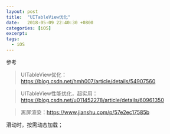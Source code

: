 ```yaml
---
layout: post
title:  "UITableView优化"
date:   2018-05-09 22:40:30 +0800
categories: [iOS]
excerpt: 
tags:
  - iOS
---
```


参考

> UITableView优化：https://blog.csdn.net/hmh007/article/details/54907560

> UITableView性能优化，超实用：https://blog.csdn.net/u011452278/article/details/60961350

> 离屏渲染：https://www.jianshu.com/p/57e2ec17585b


滑动时，按需动态加载；